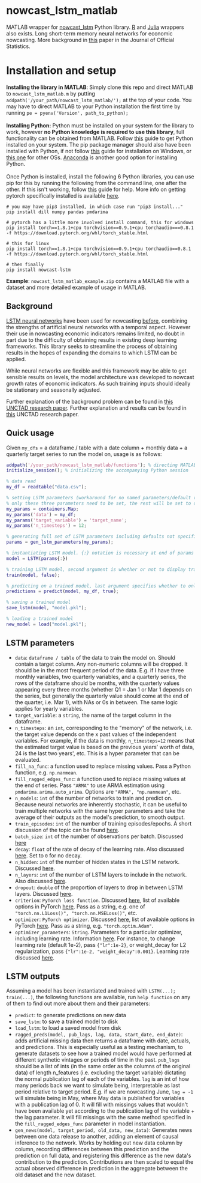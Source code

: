 # nowcast_lstm_matlab

MATLAB wrapper for [nowcast_lstm](https://github.com/dhopp1/nowcast_lstm) Python library. [R](https://github.com/dhopp1/nowcastLSTM) and [Julia](https://github.com/dhopp1/NowcastLSTM.jl) wrappers also exists. Long short-term memory neural networks for economic nowcasting. More background in [this](https://www.researchgate.net/publication/363509881_Economic_Nowcasting_with_Long_Short-Term_Memory_Artificial_Neural_Networks_LSTM) paper in the Journal of Official Statistics.

# Installation and setup
**Installing the library in MATLAB**: Simply clone this repo and direct MATLAB to `nowcast_lstm_matlab.m` by putting `addpath('/your_path/nowcast_lstm_matlab/');` at the top of your code. You may have to direct MATLAB to your Python installation the first time by running `pe = pyenv('Version', path_to_python);`
<br><br>
**Installing Python:** Python must be installed on your system for the library to work, however **no Python knowledge is required to use this library**, full functionality can be obtained from MATLAB. Follow [this](https://realpython.com/installing-python/) guide to get Python installed on your system. The pip package manager should also have been installed with Python, if not follow [this](https://www.liquidweb.com/kb/install-pip-windows/) guide for installation on Windows, or [this one](https://pip.pypa.io/en/stable/installing/) for other OSs. [Anaconda](https://docs.anaconda.com/anaconda/install/index.html) is another good option for installing Python.
<br><br>
Once Python is installed, install the following 6 Python libraries, you can use pip for this by running the following from the command line, one after the other. If this isn't working, follow [this](https://packaging.python.org/tutorials/installing-packages/) guide for help. More info on getting pytorch specifically installed is available [here](https://pytorch.org/).

```
# you may have pip3 installed, in which case run "pip3 install..."
pip install dill numpy pandas pmdarima

# pytorch has a little more involved install command, this for windows
pip install torch==1.8.1+cpu torchvision==0.9.1+cpu torchaudio===0.8.1 -f https://download.pytorch.org/whl/torch_stable.html

# this for linux
pip install torch==1.8.1+cpu torchvision==0.9.1+cpu torchaudio==0.8.1 -f https://download.pytorch.org/whl/torch_stable.html

# then finally
pip install nowcast-lstm
```

**Example**: `nowcast_lstm_matlab_example.zip` contains a MATLAB file with a dataset and more detailed example of usage in MATLAB.

## Background
[LSTM neural networks](https://en.wikipedia.org/wiki/Long_short-term_memory) have been used for nowcasting [before](https://papers.nips.cc/paper/2015/file/07563a3fe3bbe7e3ba84431ad9d055af-Paper.pdf), combining the strengths of artificial neural networks with a temporal aspect. However their use in nowcasting economic indicators remains limited, no doubt in part due to the difficulty of obtaining results in existing deep learning frameworks. This library seeks to streamline the process of obtaining results in the hopes of expanding the domains to which LSTM can be applied.

While neural networks are flexible and this framework may be able to get sensible results on levels, the model architecture was developed to nowcast growth rates of economic indicators. As such training inputs should ideally be stationary and seasonally adjusted.

Further explanation of the background problem can be found in [this UNCTAD research paper](https://unctad.org/system/files/official-document/ser-rp-2018d9_en.pdf). Further explanation and results can be found in [this](https://unctad.org/webflyer/economic-nowcasting-long-short-term-memory-artificial-neural-networks-lstm) UNCTAD research paper.

## Quick usage
Given `my_dfs` = a dataframe / table with a date column + monthly data + a quarterly target series to run the model on, usage is as follows:

```MATLAB
addpath('/your_path/nowcast_lstm_matlab/functions'); % directing MATLAB to this repo
initialize_session(); % initializing the accompanying Python session

% data read
my_df = readtable("data.csv");

% setting LSTM parameters (workaround for no named parameters/default values in MATLAB)
% only these three parameters need to be set, the rest will be set to defaults if not specified
my_params = containers.Map;
my_params('data') = my_df;
my_params('target_variable') = 'target_name';
my_params('n_timesteps') = 12;

% generating full set of LSTM parameters including defaults not specified in `my_params`
params = gen_lstm_parameters(my_params);

% instantiating LSTM model. {:} notation is necessary at end of params argument
model = LSTM(params{:})

% training LSTM model, second argument is whether or not to display training epoch losses at the end of training.
train(model, false);

% predicting on a trained model, last argument specifies whether to only produce predictions for periods with an actual value present
predictions = predict(model, my_df, true);

% saving a trained model
save_lstm(model, "model.pkl");

% loading a trained model
new_model = load("model.pkl");

```

## LSTM parameters
- `data`: `dataframe / table` of the data to train the model on. Should contain a target column. Any non-numeric columns will be dropped. It should be in the most frequent period of the data. E.g. if I have three monthly variables, two quarterly variables, and a quarterly series, the rows of the dataframe should be months, with the quarterly values appearing every three months (whether Q1 = Jan 1 or Mar 1 depends on the series, but generally the quarterly value should come at the end of the quarter, i.e. Mar 1), with NAs or 0s in between. The same logic applies for yearly variables.
- `target_variable`: a `string`, the name of the target column in the dataframe.
- `n_timesteps`: an `int`, corresponding to the "memory" of the network, i.e. the target value depends on the x past values of the independent variables. For example, if the data is monthly, `n_timesteps=12` means that the estimated target value is based on the previous years' worth of data, 24 is the last two years', etc. This is a hyper parameter that can be evaluated.
- `fill_na_func`: a function used to replace missing values. Pass a Python function, e.g. `np.nanmean`.
- `fill_ragged_edges_func`: a function used to replace missing values at the end of series. Pass `"ARMA"` to use ARMA estimation using `pmdarima.arima.auto_arima`. Options are `"ARMA", "np.nanmean"`, etc.
- `n_models`: `int` of the number of networks to train and predict on. Because neural networks are inherently stochastic, it can be useful to train multiple networks with the same hyper parameters and take the average of their outputs as the model's prediction, to smooth output.
- `train_episodes`: `int` of the number of training episodes/epochs. A short discussion of the topic can be found [here](https://machinelearningmastery.com/difference-between-a-batch-and-an-epoch/).
- `batch_size`: `int` of the number of observations per batch. Discussed [here](https://machinelearningmastery.com/difference-between-a-batch-and-an-epoch/)
- `decay`: `float` of the rate of decay of the learning rate. Also discussed [here](https://machinelearningmastery.com/understand-the-dynamics-of-learning-rate-on-deep-learning-neural-networks/). Set to `0` for no decay.
- `n_hidden`: `int` of the number of hidden states in the LSTM network. Discussed [here](https://machinelearningmastery.com/stacked-long-short-term-memory-networks/).
- `n_layers`: `int` of the number of LSTM layers to include in the network. Also discussed [here](https://machinelearningmastery.com/stacked-long-short-term-memory-networks/).
- `dropout`: `double` of the proportion of layers to drop in between LSTM layers. Discussed [here](https://machinelearningmastery.com/dropout-for-regularizing-deep-neural-networks/).
- `criterion`: `PyTorch loss function`. Discussed [here](https://machinelearningmastery.com/loss-and-loss-functions-for-training-deep-learning-neural-networks/), list of available options in PyTorch [here](https://pytorch.org/docs/stable/nn.html#loss-functions). Pass as a string, e.g. one of `"torch.nn.L1Loss()", "torch.nn.MSELoss()"`, etc.
- `optimizer`: `PyTorch optimizer`. Discussed [here](https://towardsdatascience.com/optimizers-for-training-neural-network-59450d71caf6), list of available options in PyTorch [here](https://pytorch.org/docs/stable/optim.html). Pass as a string, e.g. `"torch.optim.Adam"`.
- `optimizer_parameters`: `String`. Parameters for a particular optimizer, including learning rate. Information [here](https://pytorch.org/docs/stable/optim.html). For instance, to change learning rate (default 1e-2), pass `{"lr":1e-2}`, or weight_decay for L2 regularization, pass `{"lr":1e-2, "weight_decay":0.001}`. Learning rate discussed [here](https://machinelearningmastery.com/understand-the-dynamics-of-learning-rate-on-deep-learning-neural-networks/).

## LSTM outputs
Assuming a model has been instantiated and trained with `LSTM(...); train(...)`, the following functions are available, run `help function` on any of them to find out more about them and their parameters:

- `predict`: to generate predictions on new data
- `save_lstm`: to save a trained model to disk
- `load_lstm`: to load a saved model from disk
- `ragged_preds(model, pub_lags, lag, data, start_date, end_date)`: adds artificial missing data then returns a dataframe with date, actuals, and predictions. This is especially useful as a testing mechanism, to generate datasets to see how a trained model would have performed at different synthetic vintages or periods of time in the past. `pub_lags` should be a list of ints (in the same order as the columns of the original data) of length n\_features (i.e. excluding the target variable) dictating the normal publication lag of each of the variables. `lag` is an int of how many periods back we want to simulate being, interpretable as last period relative to target period. E.g. if we are nowcasting June, `lag = -1` will simulate being in May, where May data is published for variables with a publication lag of 0. It will fill with missings values that wouldn't have been available yet according to the publication lag of the variable + the lag parameter. It will fill missings with the same method specified in the `fill_ragged_edges_func` parameter in model instantiation.
- `gen_news(model, target_period, old_data, new_data)`: Generates news between one data release to another, adding an element of causal inference to the network. Works by holding out new data column by column, recording differences between this prediction and the prediction on full data, and registering this difference as the new data's contribution to the prediction. Contributions are then scaled to equal the actual observed difference in prediction in the aggregate between the old dataset and the new dataset.
